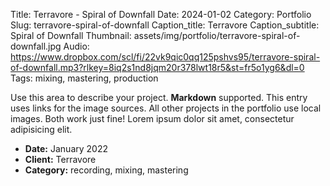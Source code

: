 Title: Terravore - Spiral of Downfall
Date: 2024-01-02
Category: Portfolio
Slug: terravore-spiral-of-downfall
Caption_title: Terravore
Caption_subtitle: Spiral of Downfall
Thumbnail: assets/img/portfolio/terravore-spiral-of-downfall.jpg
Audio: https://www.dropbox.com/scl/fi/22vk9qic0qq125pshvs95/terravore-spiral-of-downfall.mp3?rlkey=8iq2s1nd8jqm20r378lwt18r5&st=fr5o1yg6&dl=0
Tags: mixing, mastering, production

Use this area to describe your project. **Markdown** supported. This entry uses links for the image sources. All other projects in the portfolio use local images. Both work just fine! Lorem ipsum dolor sit amet, consectetur adipisicing elit.

- **Date:** January 2022
- **Client:** Terravore
- **Category:** recording, mixing, mastering
